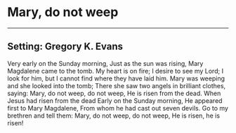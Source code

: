 # Mary, do not weep

***

## Setting: Gregory K. Evans

Very early on the Sunday morning,
Just as the sun was rising,
Mary Magdalene came to the tomb.
My heart is on fire; I desire to see my Lord;
I look for him, but I cannot find where they have laid him.
Mary was weeping and she looked into the tomb;
There she saw two angels in brilliant clothes, saying:
Mary, do not weep, do not weep,
He is risen from the dead.
When Jesus had risen from the dead
Early on the Sunday morning,
He appeared first to Mary Magdalene,
From whom he had cast out seven devils.
Go to my brethren and tell them:
Mary, do not weep, do not weep,
He is risen, he is risen!